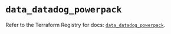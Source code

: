 # `data_datadog_powerpack`

Refer to the Terraform Registry for docs: [`data_datadog_powerpack`](https://registry.terraform.io/providers/datadog/datadog/3.49.0/docs/data-sources/powerpack).
